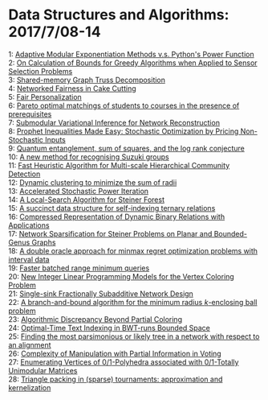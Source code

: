 # Data Structures and Algorithms: 2017/7/08-14  
1: [Adaptive Modular Exponentiation Methods v.s. Python's Power Function](https://doi.org/10.48550/arXiv.1707.01898)  
2: [On Calculation of Bounds for Greedy Algorithms when Applied to Sensor  Selection Problems](https://doi.org/10.48550/arXiv.1707.01899)  
3: [Shared-memory Graph Truss Decomposition](https://doi.org/10.48550/arXiv.1707.02000)  
4: [Networked Fairness in Cake Cutting](https://doi.org/10.48550/arXiv.1707.02033)  
5: [Fair Personalization](https://doi.org/10.48550/arXiv.1707.02260)  
6: [Pareto optimal matchings of students to courses in the presence of  prerequisites](https://doi.org/10.48550/arXiv.1603.00858)  
7: [Submodular Variational Inference for Network Reconstruction](https://doi.org/10.48550/arXiv.1603.08616)  
8: [Prophet Inequalities Made Easy: Stochastic Optimization by Pricing  Non-Stochastic Inputs](https://doi.org/10.48550/arXiv.1612.03161)  
9: [Quantum entanglement, sum of squares, and the log rank conjecture](https://doi.org/10.48550/arXiv.1701.06321)  
10: [A new method for recognising Suzuki groups](https://doi.org/10.48550/arXiv.1706.05697)  
11: [Fast Heuristic Algorithm for Multi-scale Hierarchical Community  Detection](https://doi.org/10.48550/arXiv.1707.02362)  
12: [Dynamic clustering to minimize the sum of radii](https://doi.org/10.48550/arXiv.1707.02577)  
13: [Accelerated Stochastic Power Iteration](https://doi.org/10.48550/arXiv.1707.02670)  
14: [A Local-Search Algorithm for Steiner Forest](https://doi.org/10.48550/arXiv.1707.02753)  
15: [A succinct data structure for self-indexing ternary relations](https://doi.org/10.48550/arXiv.1707.02759)  
16: [Compressed Representation of Dynamic Binary Relations with Applications](https://doi.org/10.48550/arXiv.1707.02769)  
17: [Network Sparsification for Steiner Problems on Planar and Bounded-Genus  Graphs](https://doi.org/10.48550/arXiv.1306.6593)  
18: [A double oracle approach for minmax regret optimization problems with  interval data](https://doi.org/10.48550/arXiv.1602.01764)  
19: [Faster batched range minimum queries](https://doi.org/10.48550/arXiv.1706.06940)  
20: [New Integer Linear Programming Models for the Vertex Coloring Problem](https://doi.org/10.48550/arXiv.1706.10191)  
21: [Single-sink Fractionally Subadditive Network Design](https://doi.org/10.48550/arXiv.1707.01487)  
22: [A branch-and-bound algorithm for the minimum radius $k$-enclosing ball  problem](https://doi.org/10.48550/arXiv.1707.03387)  
23: [Algorithmic Discrepancy Beyond Partial Coloring](https://doi.org/10.48550/arXiv.1611.01805)  
24: [Optimal-Time Text Indexing in BWT-runs Bounded Space](https://doi.org/10.48550/arXiv.1705.10382)  
25: [Finding the most parsimonious or likely tree in a network with respect  to an alignment](https://doi.org/10.48550/arXiv.1707.03648)  
26: [Complexity of Manipulation with Partial Information in Voting](https://doi.org/10.48550/arXiv.1604.04359)  
27: [Enumerating Vertices of $0/1$-Polyhedra associated with $0/1$-Totally  Unimodular Matrices](https://doi.org/10.48550/arXiv.1707.03914)  
28: [Triangle packing in (sparse) tournaments: approximation and  kernelization](https://doi.org/10.48550/arXiv.1707.04220)  